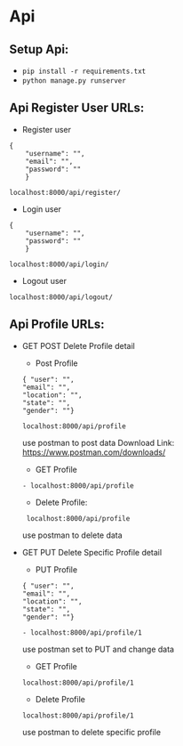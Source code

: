 # Api
## Setup Api:
  - `pip install -r requirements.txt`
  - `python manage.py runserver`
  
## Api Register User URLs:
  - Register user
```
{
    "username": "",
    "email": "",
    "password": ""
    }
```
    localhost:8000/api/register/
    
  - Login  user
```
{
    "username": "",
    "password": ""
    }
```
    localhost:8000/api/login/
    
  - Logout user
  ```
  localhost:8000/api/logout/
  ```
    
    
## Api Profile URLs:
- GET POST Delete Profile detail
  - Post Profile
  ```
  { "user": "",
  "email": "",
  "location": "",
  "state": "",
  "gender": ""}
  ```
  ```
  localhost:8000/api/profile
  ```
  
  use postman to post data
  Download Link: https://www.postman.com/downloads/
  
  - GET Profile 
  ```
  - localhost:8000/api/profile
   ```
    
    
  - Delete Profile:
  ```
   localhost:8000/api/profile
   ```
   use postman to delete data
   
   

 - GET PUT Delete Specific Profile detail
     - PUT Profile
     ```
     { "user": "",
     "email": "",
     "location": "", 
     "state": "", 
     "gender": ""}
     ```
     ```
     - localhost:8000/api/profile/1
     ```
     use postman set to PUT and change data


     - GET Profile
     ```
     localhost:8000/api/profile/1
     ```
     
     - Delete Profile
     ```
     localhost:8000/api/profile/1
     ```
     use postman to delete specific profile
   
    
